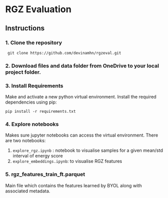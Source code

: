 # RGZ Evaluation

## Instructions

### 1. Clone the repository
``` git clone https://github.com/devinamhn/rgzeval.git```

### 2. Download files and data folder from OneDrive to your local project folder.

### 3. Install Requirements
Make and activate a new python virtual environment. Install the required dependencies using pip:

```pip install -r requirements.txt```

### 4. Explore notebooks
    
Makes sure jupyter notebooks can access the virtual environment. There are two notebooks:
    
1. ```explore_rgz.ipynb``` : notebook to visualise samples for a given mean/std interval of energy score
2. ```explore_embeddings.ipynb```: to visualise RGZ features

### 5. rgz_features_train_ft.parquet
    
Main file which contains the features learned by BYOL along with associated metadata.

